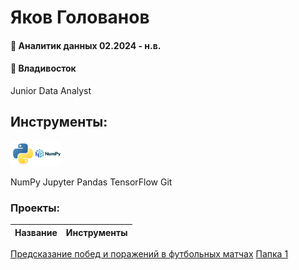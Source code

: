 # Яков Голованов
#### 💼 Аналитик данных 02.2024 - н.в.
#### 📍 Владивосток

Junior Data Analyst



## Инструменты:
<img src="https://github.com/devicons/devicon/raw/master/icons/python/python-original.svg" title="Python" alt="Python" width="40" height="40" style="max-width: 100%;"><img src="https://github.com/devicons/devicon/raw/master/icons/numpy/numpy-original-wordmark.svg" title="NumPy" alt="NumPy" width="40" height="40" style="max-width: 100%;">

NumPy  Jupyter  Pandas  TensorFlow  Git

### Проекты:
|Название	                                             |   Инструменты          |
|------------------------------------------------------|------------------------|
[Предсказание побед и поражений в футбольных матчах](https://github.com/GolovanovYakov/My-repository/tree/main/My%20portfolio/Football)
 [Папка 1](https://github.com/USERNAME/REPOSITORY_NAME/tree/main/папка_1) 
